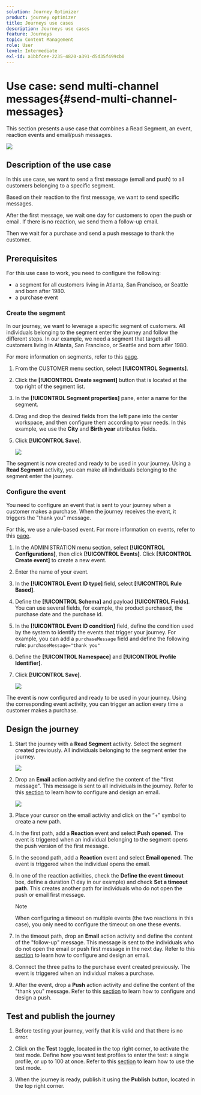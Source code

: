 ```yaml
---
solution: Journey Optimizer
product: journey optimizer
title: Journeys use cases
description: Journeys use cases
feature: Journeys
topic: Content Management
role: User
level: Intermediate
exl-id: a1bbfcee-2235-4820-a391-d5d35f499cb0
---
```

# Use case: send multi-channel messages{#send-multi-channel-messages}

This section presents a use case that combines a Read Segment, an event, reaction events and email/push messages.

![](assets/jo-uc1.png)

## Description of the use case

In this use case, we want to send a first message (email and push) to all customers belonging to a specific segment. 

Based on their reaction to the first message, we want to send specific messages.

After the first message, we wait one day for customers to open the push or email. If there is no reaction, we send them a follow-up email.

Then we wait for a purchase and send a push message to thank the customer. 

## Prerequisites

For this use case to work, you need to configure the following:

* a segment for all customers living in Atlanta, San Francisco, or Seattle and born after 1980.
* a purchase event

### Create the segment

In our journey, we want to leverage a specific segment of customers. All individuals belonging to the segment enter the journey and follow the different steps. In our example, we need a segment that targets all customers living in Atlanta, San Francisco, or Seattle and born after 1980. 

For more information on segments, refer to this [page](../segment/about-segments.md).

1. From the CUSTOMER menu section, select **[!UICONTROL Segments]**.

1. Click the **[!UICONTROL Create segment]** button that is located at the top right of the segment list.

1. In the **[!UICONTROL Segment properties]** pane, enter a name for the segment.

1. Drag and drop the desired fields from the left pane into the center workspace, and then configure them according to your needs. In this example, we use the **City** and **Birth year** attributes fields.

1. Click **[!UICONTROL Save]**. 

   ![](assets/add-attributes.png)

The segment is now created and ready to be used in your journey. Using a **Read Segment** activity, you can make all individuals belonging to the segment enter the journey. 

### Configure the event

You need to configure an event that is sent to your journey when a customer makes a purchase. When the journey receives the event, it triggers the "thank you" message.

For this, we use a rule-based event. For more information on events, refer to this [page](../event/about-events.md).

1. In the ADMINISTRATION menu section, select **[!UICONTROL Configurations]**, then click **[!UICONTROL Events]**. Click **[!UICONTROL Create event]** to create a new event. 

1. Enter the name of your event.

1. In the **[!UICONTROL Event ID type]** field, select **[!UICONTROL Rule Based]**. 

1. Define the **[!UICONTROL Schema]** and payload **[!UICONTROL Fields]**. You can use several fields, for example, the product purchased, the purchase date and the purchase id. 

1. In the **[!UICONTROL Event ID condition]** field, define the condition used by the system to identify the events that trigger your journey. For example, you can add a `purchaseMessage` field and define the following rule: `purchaseMessage="thank you"`

1. Define the **[!UICONTROL Namespace]** and **[!UICONTROL Profile Identifier]**.

1. Click **[!UICONTROL Save]**. 

   ![](assets/jo-uc2.png)

The event is now configured and ready to be used in your journey. Using the corresponding event activity, you can trigger an action every time a customer makes a purchase.

## Design the journey

1. Start the journey with a **Read Segment** activity. Select the segment created previously. All individuals belonging to the segment enter the journey.

   ![](assets/jo-uc4.png)

1. Drop an **Email** action activity and define the content of the "first message". This message is sent to all individuals in the journey. Refer to this [section](../messages/create-email.md) to learn how to configure and design an email.

   ![](assets/jo-uc5.png)

1. Place your cursor on the email activity and click on the “+” symbol to create a new path.

1. In the first path, add a **Reaction** event and select **Push opened**. The event is triggered when an individual belonging to the segment opens the push version of the first message.

1. In the second path, add a **Reaction** event and select **Email opened**. The event is triggered when the individual opens the email. 

1. In one of the reaction activities, check the **Define the event timeout** box, define a duration (1 day in our example) and check **Set a timeout path**. This creates another path for individuals who do not open the push or email first message.

   >[!NOTE]
   >
   >When configuring a timeout on multiple events (the two reactions in this case), you only need to configure the timeout on one these events.

1. In the timeout path, drop an **Email** action activity and define the content of the "follow-up" message. This message is sent to the individuals who do not open the email or push first message in the next day. Refer to this [section](../messages/create-email.md) to learn how to configure and design an email.

1. Connect the three paths to the purchase event created previously. The event is triggered when an individual makes a purchase.

1. After the event, drop a **Push** action activity and define the content of the "thank you" message. Refer to this [section](../messages/create-push.md) to learn how to configure and design a push.

## Test and publish the journey

1. Before testing your journey, verify that it is valid and that there is no error.

1. Click on the **Test** toggle, located in the top right corner, to activate the test mode. Define how you want test profiles to enter the test: a single profile, or up to 100 at once. Refer to this [section](testing-the-journey.md) to learn how to use the test mode.

1. When the journey is ready, publish it using the **Publish** button, located in the top right corner.
